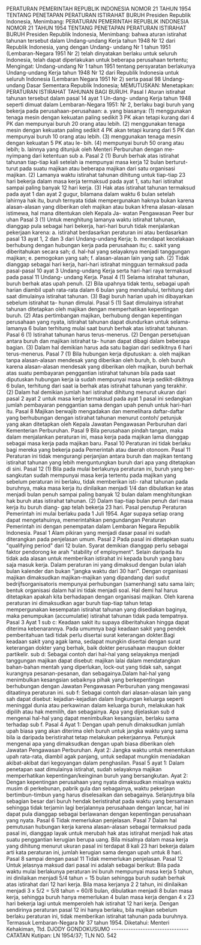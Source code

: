  PERATURAN PEMERINTAH REPUBLIK INDONESIA NOMOR 21 TAHUN 1954 TENTANG PENETAPAN PERATURAN ISTIRAHAT BURUH Presiden Republik Indonesia, Menimbang: PERATURAN PEMERINTAH REPUBLIK INDONESIA NOMOR 21 TAHUN 1954 TENTANG PENETAPAN PERATURAN ISTIRAHAT BURUH Presiden Republik Indonesia, Menimbang: bahwa aturan istirahat tahunan tersebut dalam Undang-undang Kerja tahun 1948 Nr 12 dari Republik Indonesia, yang dengan Undang- undang Nr 1 tahun 1951 (Lembaran-Negara 1951 Nr 2) telah dinyatakan berlaku untuk seluruh Indonesia, telah dapat diperlakukan untuk beberapa perusahaan tertentu;
Mengingat:
 Undang-undang Nr 1 tahun 1951 tentang persyaratan berlakunya Undang-undang Kerja tahun 1948 Nr 12 dari Republik Indonesia untuk seluruh Indonesia (Lembaran Negara 1951 Nr 2) serta pasal 98 Undang-undang Dasar Sementara Republik Indonesia;
MEMUTUSKAN:
 Menetapkan: PERATURAN ISTIRAHAT TAHUNAN BAGI BURUH. Pasal I Aturan istirahat tahunan tersebut dalam pasal 14 ayat 1 Un-dang- undang Kerja tahun 1948 seperti dimuat dalam Lembaran-Negara 1951: Nr 2, berlaku bagi buruh yang bekerja pada perusahaan-perusahaan:
a. yang biasanya:
(1) menggunakan tenaga mesin dengan kekuatan paling sedikit 3 PK akan tetapi kurang dari 4 PK dan mempunyai buruh 20 orang atau lebih. (2) menggunakan tenaga mesin dengan kekuatan paling sedikit 4 PK akan tetapi kurang dari 5 PK dan mempunyai buruh 10 orang atau lebih. (3) menggunakan tenaga mesin dengan kekuatan 5 PK atau le- bih. (4) mempunyai buruh 50 orang atau lebih;
b. lainnya yang ditunjuk oleh Menteri Perburuhan dengan me- nyimpang dari ketentuan sub a. Pasal 2 (1) Buruh berhak atas istirahat tahunan tiap-tiap kali setelah ia mempunyai masa kerja 12 bulan berturut-turut pada suatu majikan atau beberapa majikan dari satu organisasi majikan. (2) Lamanya waktu istirahat tahunan dihitung untuk tiap-tiap 23 hari bekerja dalam masa kerja termaksud pada ayat 1, satu hari istirahat sampai paling banyak 12 hari kerja. (3) Hak atas istirahat tahunan termaksud pada ayat 1 dan ayat 2 gugur, bilamana dalam waktu 6 bulan setelah lahirnya hak itu, buruh ternyata tidak mempergunakan haknya bukan karena alasan-alasan yang diberikan oleh majikan atau bukan kfrena alasan-alasan istimewa, hal mana ditentukan oleh Kepala Ja- watan Pengawasan Peer bur uhan Pasal 3 (1) Untuk menghitung lamanya waktu istirahat tahunan, dianggap pula sebagai hari bekerja, hari-hari buruh tidak menjalankan pekerjaan karena:
a. istirahat berdasarkan peraturan ini atau berdasarkan pasal 13 ayat 1, 2 dan 3 dari Undang-undang Kerja;
b. mendapat kecelakaan berhubung dengan hubungan kerja pada perusahaan itu;
c. sakit yang diberitahukan secara sah;
d. hal-hal yang selayaknya menjadi tanggungan majikan;
e. pemogokan yang sah;
f. alasan-alasan lain yang sah. (2) Tidak dianggap sebagai hari kerja, hari-hari istirahat mingguan termaksud pada pasal-pasal 10 ayat 3 Undang-undang Kerja serta hari-hari raya termaksud pada pasal 11 Undang- undang Kerja. Pasal 4 (1) Selama istirahat tahunan, buruh berhak atas upah penuh. (2) Bila upahnya tidak tentu, sebagai upah harian diambil upah rata-rata dalam 6 bulan yang mendahului, terhitung dari saat dimulainya istirahat tahunan. (3) Bagi buruh harian upah ini dibayarkan sebelum istirahat ta- hunan dimulai. Pasal 5 (1) Saat dimulainya istirahat tahunan ditetapkan oleh majikan dengan memperhatikan kepentingan buruh. (2) Atas pertimbangan majikan, berhubung dengan kepentingan perusahaan yang nyata, istirahat tahunan dapat diundurkan untuk selama-lamanya 6 bulan terhitung mulai saat buruh berhak atas istirahat tahunan. Pasal 6 (1) Istirahat tahunan harus terus-menerus. (2) Dengan persetujuan antara buruh dan majikan istirahat ta- hunan dapat dibagi dalam beberapa bagian. (3) Dalam hal demikian harus ada satu bagian dari sedikitnya 6 hari terus-menerus. Pasal 7 (1) Bila hubungan kerja diputuskan:
a. oleh majikan tanpa alasan-alasan mendesak yang diberikan oleh buruh, b. oleh buruh karena alasan-alasan mendesak yang diberikan oleh majikan, buruh berhak atas suatu pembayaran penggantian istirahat tahunan bila pada saat diputuskan hubungan kerja ia sudah mempunyai masa kerja sedikit-dikitnya 6 bulan, terhitung dari saat ia berhak atas istirahat tahunan yang terakhir. (2) Dalam hal demikian jumlah hari istirahat dihitung menurut ukuran dari pasal 2 ayat 2 untuk masa kerja termaksud pada ayat 1 pasal ini sedangkan jumlah pembayaran penggantian sama dengan upah penuh untuk hari-hari itu. Pasal 8 Majikan berwajib mengadakan dan memelihara daftar-daftar yang berhubungan dengan istirahat tahunan menurut contoh/ petunjuk yang akan ditetapkan oleh Kepala Jawatan Pengawasan Perburuhan dari Kementerian Perburuhan. Pasal 9 Bila perusahaan pindah tangan, maka dalam menjalankan peraturan ini, masa kerja pada majikan lama dianggap sebagai masa kerja pada majikan baru. Pasal 10 Peraturan ini tidak berlaku bagi mereka yang bekerja pada Pemerintah atau daerah otonoom. Pasal 11 Peraturan ini tidak mengurangi perjanjian antara buruh dan majikan tentang istirahat tahunan yang lebih menguntungkan buruh dari apa yang ditetapkan di sini. Pasal 12 (1) Bila pada mulai berlakunya peraturan ini, buruh yang ber- sangkutan sudah mempunyai masa kerja tertentu pada majikan yang sebelum peraturan ini berlaku, tidak memberikan isti- rahat tahunan pada buruhnya, maka masa kerja itu dinilaikan menjadi 1/4 dan dibulatkan ke atas menjadi bulan penuh sampai paling banyak 12 bulan dalam menghitungkan hak buruh atas istirahat tahunan. (2) Dalam tiap-tiap bulan penuh dari masa kerja itu buruh diang- gap telah bekerja 23 hari. Pasal penutup Peraturan Pemerintah ini mulai berlaku pada 1 Juli 1954. Agar supaya setiap orang dapat mengetahuinya, memerintahkan pengundangan Peraturan Pemerintah ini dengan penempatan dalam Lembaran Negara Republik Indonesia. Pasal 1 Alam pikiran yang menjadi dasar pasal ini sudah diterangkan pada penjelasan umum. Pasal 2 Pada pasal ini ditetapkan suatu "qualifying period" dari 12 bulan. Syarat demikian dianggap perlu sebagai faktor pendorong ke arah "stability of employment". Selain daripada itu tidak ada alasan untuk memberikan istirahat ini kepada buruh yang baru saja masuk kerja. Dalam peraturan ini yang dimaksud dengan bulan ialah bulan kalender dan bukan "jangka waktu dari 30 hari". Dengan organisasi majikan dimaksudkan majikan-majikan yang dipandang dari sudut bedrijfsorganisatoris mempunyai perhubungan (samenhang) satu sama lain; bentuk organisasi dalam hal ini tidak menjadi soal. Hal demi hal harus ditetapkan apakah kita berhadapan dengan organisasi majikan. Oleh karena peraturan ini dimaksudkan agar buruh tiap-tiap tahun tetap mempergunakan kesempatan istirahat tahunan yang disediakan baginya, maka penumpukan (accumulatie) istirahat tahunan tidak pada tempatnya. Pasal 3 Ayat 1 sub c: Keadaan sakit itu supaya diberitahukan hingga dapat diterima kebenarannya. Pada umumnya bagi keadaan sakit yang pendek pemberitahuan tadi tidak perlu disertai surat keterangan dokter.Bagi keadaan sakit yang agak lama, sedapat mungkin disertai dengan surat keterangan dokter yang berhak, baik dokter perusahaan maupun dokter partikelir. sub d: Sebagai contoh dari hal-hal yang selayaknya menjadi tanggungan majikan dapat disebut: majikan lalai dalam mendatangkan bahan-bahan mentah yang diperlukan, lock-out yang tidak sah, sangat kurangnya pesanan-pesanan, dan sebagainya.Dalam hal-hal yang menimbulkan kesangsian sebaiknya pihak yang berkepentingan berhubungan dengan Jawatan Pengawasan Perburuhan yang mengawasi ditaatinya peraturan ini. sub f: Sebagai contoh dari alasan-alasan lain yang sah dapat disebut: kejadian-kejadian dalam lingkungan keluarga seperti meninggal dunia atau perkawinan dalam keluarga buruh, melakukan hak dipilih atau hak memilih, dan sebagainya. Apa yang dijelaskan sub d mengenai hal-hal yang dapat menimbulkan kesangsian, berlaku sama terhadap sub f. Pasal 4 Ayat 1: Dengan upah penuh dimaksudkan jumlah upah biasa yang akan diterima oleh buruh untuk jangka waktu yang sama bila ia daripada beristirahat tetap melakukan pekerjaannya. Petunjuk mengenai apa yang dimaksudkan dengan upah biasa diberikan oleh Jawatan Pengawasan Perburuhan. Ayat 2: Jangka waktu untuk menentukan upah rata-rata, diambil agak panjang, untuk sedapat mungkin meniadakan akibat-akibat dari kegoyangan dalam penghasilan. Pasal 5 ayat 1: Dalam penetapan saat dimulainya istirahat, sudah selayaknya majikan memperhatikan kepentingan/keinginan buruh yang bersangkutan. Ayat 2: Dengan kepentingan perusahaan yang nyata dimaksudkan misalnya waktu musim di perkebunan, pabrik gula dan sebagainya, waktu pekerjaan bertimbun-timbun yang harus diselesaikan dan sebagainya. Selanjutnya bila sebagian besar dari buruh hendak beristirahat pada waktu yang bersamaan sehingga tidak terjamin lagi berjalannya perusahaan dengan lancar, hal ini dapat pula dianggap sebagai berlawanan dengan kepentingan perusahaan yang nyata. Pasal 6 Tidak memerlukan penjelasan. Pasal 7 Dalam hal pemutusan hubungan kerja karena alasan-alasan sebagai termaksud pada pasal ini, dianggap layak untuk merubah hak atas istirahat menjadi hak atas suatu penggantian kerugian berupa uang. Bila misalnya dalam masa kerja yang dihitung menurut ukuran pasal ini terdapat 8 kali 23 hari bekerja dalam arti kata peraturan ini, jumlah kerugian sama dengan upah untuk 8 hari. Pasal 8 sampai dengan pasal 11 Tidak memerlukan penjelasan. Pasal 12 Untuk jelasnya maksud dari pasal ini adalah sebagai berikut: Bila pada waktu mulai berlakunya peraturan ini buruh mempunyai masa kerja 5 tahun, ini dinilaikan menjadi 5/4 tahun = 15 bulan sehingga buruh sudah berhak atas istirahat dari 12 hari kerja. Bila masa kerjanya 2 2 tahun, ini dinilaikan menjadi 3 x 5/2 = 5/8 tahun = 60/8 bulan, dibulatkan menjadi 8 bulan masa kerja, sehingga buruh hanya memerlukan 4 bulan masa kerja dengan 4 x 23 hari bekerja lagi untuk memperoleh hak istirahat 12 hari kerja. Dengan sendirinya peraturan pasal 12 ini hanya berlaku, bila majikan sebelum berlaku peraturan ini, tidak memberikan istirahat tahunan pada buruhnya. Termasuk Lembaran-Negara Nr 37 tahun 1954. Diketahui: Menteri Kehakiman, Ttd. DJODY GONDOKUSUMO -------------------------------- CATATAN Kutipan: LN 1954/37; TLN NO. 542